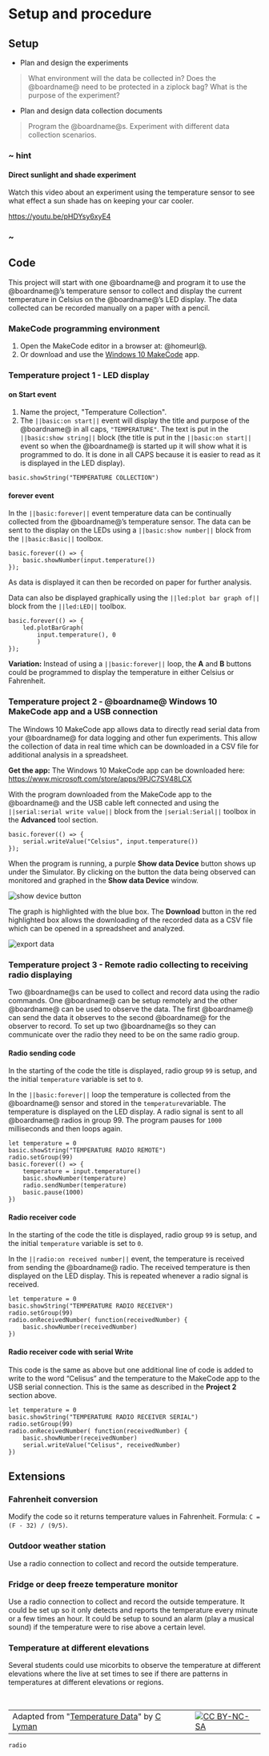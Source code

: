 # Setup and procedure

## Setup

* Plan and design the experiments

>What environment will the data be collected in? Does the @boardname@ need to be protected in a ziplock bag? What is the purpose of the experiment?

* Plan and design data collection documents

>Program the @boardname@s. Experiment with different data collection scenarios. 

### ~ hint

#### Direct sunlight and shade experiment

Watch this video about an experiment using the temperature sensor to see what effect
a sun shade has on keeping your car cooler.

https://youtu.be/pHDYsy6xyE4

### ~

## Code

This project will start with one @boardname@ and program it to use the @boardname@’s temperature sensor to collect and display the current temperature in Celsius on the @boardname@’s LED display. The data collected can be recorded manually on a paper with a pencil.

### MakeCode programming environment

1. Open the MakeCode editor in a browser at: @homeurl@.
2. Or download and use the [Windows 10 MakeCode](https://www.microsoft.com/store/apps/9PJC7SV48LCX) app.

### Temperature project 1 - LED display

#### on Start event

1. Name the project, "Temperature Collection".
2. The ``||basic:on start||`` event will display the title and purpose of the @boardname@ in all caps, `"TEMPERATURE"`. The text is put in the ``||basic:show string||`` block (the title is put in the ``||basic:on start||`` event so when the @boardname@ is started up it will show what it is programmed to do. It is done in all CAPS because it is easier to read as it is displayed in the LED display).

```blocks
basic.showString("TEMPERATURE COLLECTION")
```

#### forever event

In the ``||basic:forever||`` event temperature data can be continually collected from the @boardname@’s temperature sensor. The data can be sent to the  display on the LEDs using a ``||basic:show number||`` block from the ``||basic:Basic||`` toolbox.

```blocks
basic.forever(() => {
    basic.showNumber(input.temperature())
});
```

As data is displayed it can then be recorded on paper for further analysis.

Data can also be displayed graphically using the ``||led:plot bar graph of||`` block from the ``||led:LED||`` toolbox. 

```blocks
basic.forever(() => {
    led.plotBarGraph(
        input.temperature(), 0
        )
});
```

**Variation:** Instead of using a ``||basic:forever||`` loop, the **A** and **B** buttons could be programmed to display the temperature in either Celsius or Fahrenheit.

### Temperature project 2 - @boardname@ Windows 10 MakeCode app and a USB connection

The Windows 10 MakeCode app allows data to directly read serial data from your @boardname@ for data logging and other fun experiments. This allow the collection of data in real time which can be downloaded in a CSV file for additional analysis in a spreadsheet.

**Get the app:** The Windows 10 MakeCode app can be downloaded here: https://www.microsoft.com/store/apps/9PJC7SV48LCX 

With the program downloaded from the MakeCode app to the @boardname@ and the USB cable left connected and using the ``||serial:serial write value||`` block from the ``|serial:Serial||`` toolbox in the **Advanced** tool section.

```blocks
basic.forever(() => {
	serial.writeValue("Celsius", input.temperature())
});
```

When the program is running, a purple **Show data Device** button shows up under the Simulator. By clicking on the button the data being observed can monitored and graphed in the **Show data Device** window. 

![show device button](/static/courses/ucp-science/temperature/show-device.png)

The graph is highlighted with the blue box. The **Download** button in the red highlighted box allows the downloading of the recorded data as a CSV file which can be opened in a spreadsheet and analyzed.

![export data](/static/courses/ucp-science/temperature/export.png)
 
### Temperature project 3 - Remote radio collecting to receiving radio displaying

Two @boardname@s can be used to collect and record data using the radio commands. One @boardname@ can be setup remotely and the other @boardname@ can be used to observe the data. The first @boardname@ can send the data it observes to the second @boardname@ for the observer to record. To set up two @boardname@s so they can communicate over the radio they need to be on the same radio group.

#### Radio sending code

In the starting of the code the title is displayed, radio group `99` is setup, and the initial ``temperature`` variable is set to `0`.

In the ``||basic:forever||`` loop the temperature is collected from the @boardname@ sensor and stored in the ``temperature``variable. The temperature is displayed on the LED display. A radio signal is sent to all @boardname@ radios in group 99. The program pauses for `1000` milliseconds and then loops again.

```blocks
let temperature = 0
basic.showString("TEMPERATURE RADIO REMOTE")
radio.setGroup(99)
basic.forever(() => {
    temperature = input.temperature()
    basic.showNumber(temperature)
    radio.sendNumber(temperature)
    basic.pause(1000)
})
```

#### Radio receiver code

In the starting of the code the title is displayed, radio group `99` is setup, and the initial ``temperature`` variable is set to `0`.

In the ``||radio:on received number||`` event, the temperature is received from sending the @boardname@ radio. The received temperature is then displayed on the LED display. This is repeated whenever a radio signal is received.

```blocks
let temperature = 0
basic.showString("TEMPERATURE RADIO RECEIVER")
radio.setGroup(99)
radio.onReceivedNumber( function(receivedNumber) {
    basic.showNumber(receivedNumber)
})
```

#### Radio receiver code with serial Write

This code is the same as above but one additional line of code is added to write to the word “Celisus” and the temperature to the MakeCode app to the USB serial connection. This is the same as described in the **Project 2** section above.

```blocks
let temperature = 0
basic.showString("TEMPERATURE RADIO RECEIVER SERIAL")
radio.setGroup(99)
radio.onReceivedNumber( function(receivedNumber) {
    basic.showNumber(receivedNumber)
    serial.writeValue("Celisus", receivedNumber)
})
```

## Extensions

### Fahrenheit conversion

Modify the code so it returns temperature values in Fahrenheit. Formula: ``C = (F - 32) / (9/5)``.

### Outdoor weather station

Use a radio connection to collect and record the outside temperature.

### Fridge or deep freeze temperature monitor

Use a radio connection to collect and record the outside temperature. It could be set up so it only detects and reports the temperature every minute or a few times an hour. It could be setup to sound an alarm (play a musical sound) if the temperature were to rise above a certain level.

### Temperature at different elevations

Several students could use micorbits to observe the temperature at different elevations where the live at set times to see if there are patterns in temperatures at different elevations or regions.

<br/>

| | | |
|-|-|-|
| Adapted from "[Temperature Data](https://drive.google.com/open?id=1X6FeANka2qcMC2ZFQgSSxEoHxsQc--6a0Pk9xxMOwE8)" by [C Lyman](http://utahcoding.org) | | [![CC BY-NC-SA](https://licensebuttons.net/l/by-nc-sa/4.0/80x15.png)](https://creativecommons.org/licenses/by-nc-sa/4.0/) |

```package
radio
```